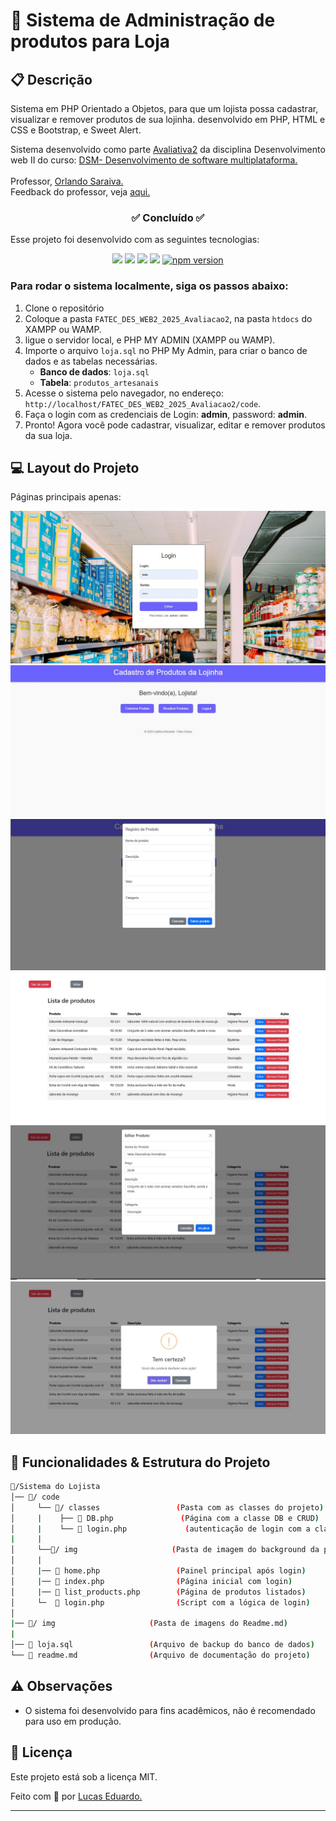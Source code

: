 <h1>💼 Sistema de Administração de produtos para Loja </h1>

## 📋 Descrição

Sistema em PHP Orientado a Objetos, para que um lojista possa cadastrar, visualizar e remover produtos de sua lojinha. desenvolvido em PHP, HTML e CSS e Bootstrap, e Sweet Alert. 

Sistema desenvolvido como parte [Avaliativa2](https://github.com/orlandosaraivajr/FATEC_2025_1SEM_DW2/blob/main/avaliacao2) da disciplina Desenvolvimento web II  do curso: <a href="https://fatecararas.cps.sp.gov.br/tecnologia-em-desenvolvimento-de-softwares-multiplataforma/">DSM- Desenvolvimento de software multiplataforma.</a>
<br>
<br>
Professor, <a href="https://github.com/orlandosaraivajr">Orlando Saraiva.</a>
<br>
Feedback do professor, veja <a href="https://github.com/Lucas-Ed/FATEC_DES_WEB2_2025_Avaliacao2/issues/1">aqui.</a>

<h3 align="center">✅ Concluído ✅</h3>

 Esse projeto foi desenvolvido com as seguintes tecnologias:

<p align="center">
  <img src="https://img.shields.io/badge/PHP-777BB4?style=for-the-badge&logo=php&logoColor=white"/>
  <img src="https://img.shields.io/badge/HTML5-E34F26?style=for-the-badge&logo=html5&logoColor=white"/>
  <img src="https://img.shields.io/badge/CSS3-1572B6?style=for-the-badge&logo=css3&logoColor=white"/>
  <img src="https://img.shields.io/badge/Bootstrap-563D7C?style=for-the-badge&logo=bootstrap&logoColor=white"/>
  <a href="https://badge.fury.io/js/sweetalert"><img src="https://badge.fury.io/js/sweetalert.svg" alt="npm version" height="18"></a>
</p>

### Para rodar o sistema localmente, siga os passos abaixo:
1. Clone o repositório
2. Coloque a pasta `FATEC_DES_WEB2_2025_Avaliacao2`, na pasta `htdocs` do XAMPP ou WAMP.
3. ligue o servidor local, e PHP MY ADMIN (XAMPP ou WAMP).
4. Importe o arquivo `loja.sql` no PHP My Admin, para criar o banco de dados e as tabelas necessárias.
   - **Banco de dados**: `loja.sql`
    - **Tabela**: `produtos_artesanais`
5. Acesse o sistema pelo navegador, no endereço: `http://localhost/FATEC_DES_WEB2_2025_Avaliacao2/code`.
6. Faça o login com as credenciais de Login: **admin**, password: **admin**.
7. Pronto! Agora você pode cadastrar, visualizar, editar e remover produtos da sua loja.

## 💻 Layout do Projeto
<p> Páginas principais apenas:</p>

![](/img/index.JPG)
![](/img/welcome.JPG)
![](/img/registro.JPG)
![](/img/listagem.JPG)
![](/img/edicao.JPG)
![](/img/remover.JPG)


## 📂 Funcionalidades & Estrutura do Projeto

```bash
📂/Sistema do Lojista
│── 📂/ code
│     └── 📂/ classes                 (Pasta com as classes do projeto)
│     |    ├── 📄 DB.php               (Página com a classe DB e CRUD)
│     |    └── 📄 login.php             (autenticação de login com a classe Usuario)
|     |
│     └──📂/ img                     (Pasta de imagem do background da página index.php)
│     |
│     |── 📄 home.php                 (Painel principal após login)
│     |── 📄 index.php                (Página inicial com login)
│     |── 📄 list_products.php        (Página de produtos listados)
│     └─  📄 login.php                (Script com a lógica de login)
│     
|── 📂/ img                     (Pasta de imagens do Readme.md)
|
│── 📄 loja.sql                 (Arquivo de backup do banco de dados)    
└── 📄 readme.md                (Arquivo de documentação do projeto)
```

## ⚠️ Observações

- O sistema foi desenvolvido para fins acadêmicos, não é recomendado para uso em produção.

## 📝 Licença

Este projeto está sob a licença MIT.

Feito com 💜 por [Lucas Eduardo.](https://linktr.ee/lucas.007)

---


